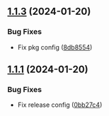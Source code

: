 ## [1.1.3](https://github.com/ranohii/ddd-ts-core/compare/v1.1.2...v1.1.3) (2024-01-20)


### Bug Fixes

* Fix pkg config ([8db8554](https://github.com/ranohii/ddd-ts-core/commit/8db8554cb5b4f534d23d73dc4410f33e4d422abc))

## [1.1.1](https://github.com/ranohii/ddd-ts-core/compare/v1.1.0...v1.1.1) (2024-01-20)


### Bug Fixes

* Fix release config ([0bb27c4](https://github.com/ranohii/ddd-ts-core/commit/0bb27c4661d86bddf03bf70acb375655bb6abb82))
